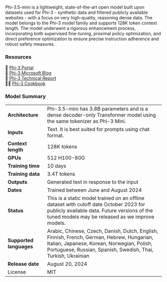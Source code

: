 Phi-3.5-mini is a lightweight, state-of-the-art open model built upon datasets used for Phi-3 - synthetic data and filtered publicly available websites - with a focus on very high-quality, reasoning dense data. The model belongs to the Phi-3 model family and supports 128K token context length. The model underwent a rigorous enhancement process, incorporating both supervised fine-tuning, proximal policy optimization, and direct preference optimization to ensure precise instruction adherence and robust safety measures.

### Resources
🏡 [Phi-3 Portal](https://azure.microsoft.com/en-us/products/phi-3) <br>
📰 [Phi-3 Microsoft Blog](https://aka.ms/phi3.5-techblog) <br>
📖 [Phi-3 Technical Report](https://arxiv.org/abs/2404.14219) <br>
👩‍🍳 [Phi-3 Cookbook](https://github.com/microsoft/Phi-3CookBook) <br>

### Model Summary
|      |      |
|------|------|
| **Architecture** | Phi-3.5-mini has 3.8B parameters and is a dense decoder-only Transformer model using the same tokenizer as Phi-3 Mini. |
| **Inputs** | Text. It is best suited for prompts using chat format. |
| **Context length** | 128K tokens |
| **GPUs** | 512 H100-80G |
| **Training time** | 10 days |
| **Training data** | 3.4T tokens |
| **Outputs** | Generated text in response to the input |
| **Dates** | Trained between June and August 2024 |
| **Status** | This is a static model trained on an offline dataset with cutoff date October 2023 for publicly available data. Future versions of the tuned models may be released as we improve models. |
| **Supported languages** | Arabic, Chinese, Czech, Danish, Dutch, English, Finnish, French, German, Hebrew, Hungarian, Italian, Japanese, Korean, Norwegian, Polish, Portuguese, Russian, Spanish, Swedish, Thai, Turkish, Ukrainian |
| **Release date** | August 20, 2024 |
| License | MIT |
